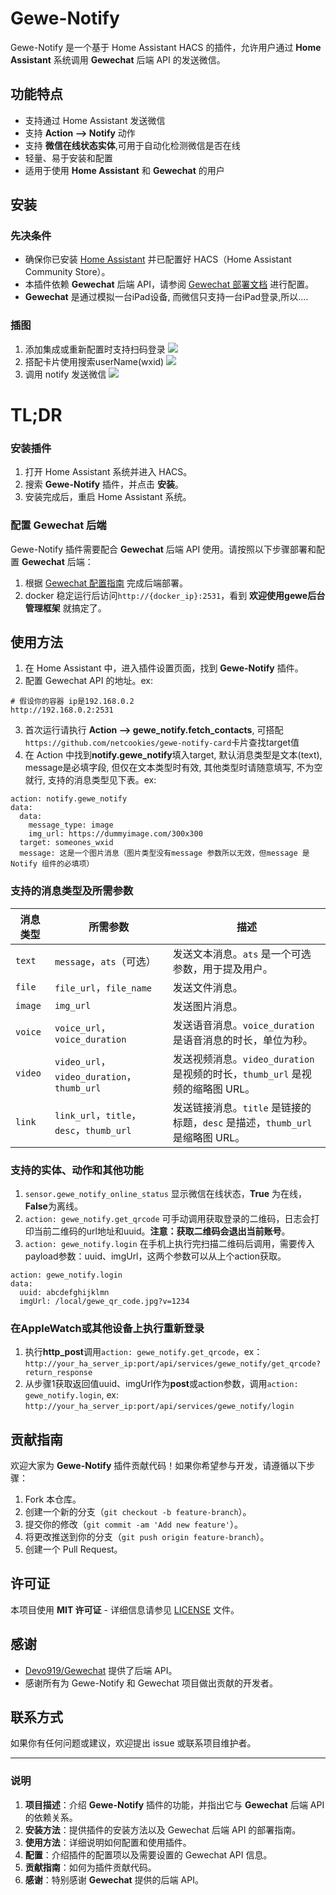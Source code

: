 # Gewe-Notify

Gewe-Notify 是一个基于 Home Assistant HACS 的插件，允许用户通过 **Home Assistant** 系统调用 **Gewechat** 后端 API 的发送微信。

## 功能特点

- 支持通过 Home Assistant 发送微信
- 支持 **Action --> Notify** 动作
- 支持 **微信在线状态实体**,可用于自动化检测微信是否在线
- 轻量、易于安装和配置
- 适用于使用 **Home Assistant** 和 **Gewechat** 的用户

## 安装

### 先决条件

- 确保你已安装 [Home Assistant](https://www.home-assistant.io/) 并已配置好 HACS（Home Assistant Community Store）。
- 本插件依赖 **Gewechat** 后端 API，请参阅 [Gewechat 部署文档](https://github.com/Devo919/Gewechat) 进行配置。
- **Gewechat** 是通过模拟一台iPad设备, 而微信只支持一台iPad登录,所以....

### 插图

1. 添加集成或重新配置时支持扫码登录
![](images/1.png)
2. 搭配卡片使用搜索userName(wxid)
![](images/2.png)
3. 调用 notify 发送微信
![](images/3.png)


# TL;DR

### 安装插件

1. 打开 Home Assistant 系统并进入 HACS。
2. 搜索 **Gewe-Notify** 插件，并点击 **安装**。
3. 安装完成后，重启 Home Assistant 系统。

### 配置 Gewechat 后端

Gewe-Notify 插件需要配合 **Gewechat** 后端 API 使用。请按照以下步骤部署和配置 **Gewechat** 后端：

1. 根据 [Gewechat 配置指南](https://github.com/Devo919/Gewechat) 完成后端部署。
2. docker 稳定运行后访问`http://{docker_ip}:2531`，看到 **欢迎使用gewe后台管理框架** 就搞定了。

## 使用方法

1. 在 Home Assistant 中，进入插件设置页面，找到 **Gewe-Notify** 插件。
2. 配置 Gewechat API 的地址。ex:  
```
# 假设你的容器 ip是192.168.0.2
http://192.168.0.2:2531
```
3. 首次运行请执行 **Action --> gewe_notify.fetch_contacts**, 可搭配`https://github.com/netcookies/gewe-notify-card`卡片查找target值
4. 在 Action 中找到**notify.gewe_notify**填入target, 默认消息类型是文本(text), message是必填字段, 但仅在文本类型时有效, 其他类型时请随意填写, 不为空就行, 支持的消息类型见下表。ex:
```
action: notify.gewe_notify
data:
  data:
    message_type: image
    img_url: https://dummyimage.com/300x300
  target: someones_wxid
  message: 这是一个图片消息（图片类型没有message 参数所以无效，但message 是Notify 组件的必填项）
```

### 支持的消息类型及所需参数

| 消息类型   | 所需参数                                                      | 描述                                                                                           |
|------------|---------------------------------------------------------------|------------------------------------------------------------------------------------------------|
| `text`     | `message`，`ats`（可选）                                       | 发送文本消息。`ats` 是一个可选参数，用于提及用户。                                                |
| `file`     | `file_url`，`file_name`                                        | 发送文件消息。                                                                                 |
| `image`    | `img_url`                                                     | 发送图片消息。                                                                                 |
| `voice`    | `voice_url`，`voice_duration`                                  | 发送语音消息。`voice_duration` 是语音消息的时长，单位为秒。                                       |
| `video`    | `video_url`，`video_duration`，`thumb_url`                     | 发送视频消息。`video_duration` 是视频的时长，`thumb_url` 是视频的缩略图 URL。                     |
| `link`     | `link_url`，`title`，`desc`，`thumb_url`                       | 发送链接消息。`title` 是链接的标题，`desc` 是描述，`thumb_url` 是缩略图 URL。                      |

### 支持的实体、动作和其他功能

1. `sensor.gewe_notify_online_status` 显示微信在线状态，**True** 为在线，**False**为离线。
2. `action: gewe_notify.get_qrcode` 可手动调用获取登录的二维码，日志会打印当前二维码的url地址和uuid。**注意：获取二维码会退出当前账号**。
3. `action: gewe_notify.login` 在手机上执行完扫描二维码后调用，需要传入payload参数：uuid、imgUrl，这两个参数可以从上个action获取。
```
action: gewe_notify.login
data:
  uuid: abcdefghijklmn
  imgUrl: /local/gewe_qr_code.jpg?v=1234
```

### 在AppleWatch或其他设备上执行重新登录

1. 执行**http_post**调用`action: gewe_notify.get_qrcode`，ex：`http://your_ha_server_ip:port/api/services/gewe_notify/get_qrcode?return_response`
2. 从步骤1获取返回值uuid、imgUrl作为**post**或action参数，调用`action: gewe_notify.login`, ex: `http://your_ha_server_ip:port/api/services/gewe_notify/login`


## 贡献指南

欢迎大家为 **Gewe-Notify** 插件贡献代码！如果你希望参与开发，请遵循以下步骤：

1. Fork 本仓库。
2. 创建一个新的分支（`git checkout -b feature-branch`）。
3. 提交你的修改（`git commit -am 'Add new feature'`）。
4. 将更改推送到你的分支（`git push origin feature-branch`）。
5. 创建一个 Pull Request。

## 许可证

本项目使用 **MIT 许可证** - 详细信息请参见 [LICENSE](LICENSE) 文件。

## 感谢

- [Devo919/Gewechat](https://github.com/Devo919/Gewechat) 提供了后端 API。
- 感谢所有为 Gewe-Notify 和 Gewechat 项目做出贡献的开发者。

## 联系方式

如果你有任何问题或建议，欢迎提出 issue 或联系项目维护者。

---

### 说明

1. **项目描述**：介绍 **Gewe-Notify** 插件的功能，并指出它与 **Gewechat** 后端 API 的依赖关系。
2. **安装方法**：提供插件的安装方法以及 Gewechat 后端 API 的部署指南。
3. **使用方法**：详细说明如何配置和使用插件。
4. **配置**：介绍插件的配置项以及需要设置的 Gewechat API 信息。
5. **贡献指南**：如何为插件贡献代码。
6. **感谢**：特别感谢 **Gewechat** 提供的后端 API。
